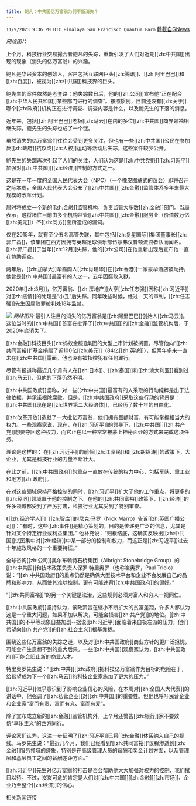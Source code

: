 ```yaml
---
title: 鲍凡：中共国亿万富翁为何不断消失？
---
```

`11/9/2023 9:36 PM UTC Himalaya San Francisco Quantum Farm` [轉載自GNews](https://gnews.org/articles/1951687)

*网络图片*

上个月，科技行业交易撮合者鲍凡的失踪，重新引发了人们对近期[[zh:中共国]]出现的现象（消失的亿万富翁）的兴趣。

鲍凡是华兴资本的创始人，客户包括互联网巨头[[zh:腾讯]]、[[zh:阿里巴巴]]和[[zh:百度]]，被视为[[zh:中共国]]科技界的巨头。

鲍先生的案件依然是老套路：他失踪数日后，他的[[zh:公司]]宣布他“正在配合[[zh:中华人民共和国]]某些部门进行的调查”。按照惯例，目前还没有[[zh:关于]]哪个[[zh:政府]]机构正在进行调查、调查内容是什么，以及鲍先生的下落的消息。

近年来，包括[[zh:阿里巴巴]]老板[[zh:马云]]在内的多位[[zh:中共国]]商界领袖相继失踪，鲍先生的失踪也成了一个谜。

虽然消失的亿万富翁们往往会受到更多关注，但也有一些[[zh:中共国]]公民在参加反[[zh:政府]]抗议或[[zh:人权]]运动等活动后失踪，这些案件较少公开。

鲍先生的失踪再次引起了人们的关注，人们认为这是[[zh:中共党魁]][[zh:习近平]]加强对[[zh:中共国]][[zh:经济]]控制的方式之一。

这是在一年一度的全国人民代表大会（NPC）（一个橡皮图章式的议会）即将召开之际本周，全国人民代表大会公布了[[zh:中共国]][[zh:金融]]监管体系多年来最大规模的改革计划。

届时将成立一个新的[[zh:金融]]监管机构，负责监管大多数[[zh:金融]]部门。当局表示，这将堵住目前由多个机构监管[[zh:中共国]][[zh:金融]]服务业（价值数万亿[[zh:美元]]）不[[zh:同方]]面所造成的漏洞。

仅在2015年，就有至少五名高管失联，其中包括[[zh:复星国际]]集团董事长[[zh:郭广昌]]，该集团在西方因拥有英超足球俱乐部伍尔弗汉普顿流浪者队而闻名。[[zh:郭广昌]]于当年[[zh:12月]]失踪，他的[[zh:公司]]在他重新出现后宣布他一直在协助调查。

两年后，[[zh:加拿大]]华裔商人[[zh:肖建华]]在[[zh:香港]]一家豪华酒店被劫持。他曾是[[zh:中共国]]最富有的人之一，去年因腐败入狱。

2020年[[zh:3月]]，亿万富翁、[[zh:房地产]]大亨[[zh:任志强]]因称[[zh:习近平]]对[[zh:疫情]]的处理是“小丑”后失踪。同年晚些时候，经过一天的审判，[[zh:任志强]]先生因腐败罪被判处18年监禁。

![](ipfs://Qmd1AKnKnGeJfhg9U1bzrVhrLrjMGTgoJzLwhHz7WGMEgG?.png)
*网络图片*
最引人注目的消失的亿万富翁是[[zh:阿里巴巴]]创始人[[zh:马云]]。这位当时的[[zh:中共国]]首富在批评了[[zh:中共国]]的[[zh:金融]]监管机构后，于2020年底消失了。

[[zh:金融]]科技巨头[[zh:蚂蚁金服]]集团的大型上市计划被搁置。尽管他向“[[zh:共同富裕]]”基金捐赠了近100亿[[zh:美元]]（84亿[[zh:英镑]]），但两年多来一直未在[[zh:中共国]]露面。他也没有被指控犯有任何罪行。

尽管有报道称最近几个月有人在[[zh:日本]]、[[zh:泰国]]和[[zh:澳大利亚]]看到过[[zh:马云]]，但他的下落仍然不明。

[[zh:中共国政府]]坚称，对一些[[zh:中共国]]最富有的人采取的行动纯粹是出于法律依据，并承诺根除腐败。但是，[[zh:中共国政府]]采取这些行动的背景是：[[zh:中共国]]现在是[[zh:世界第二大经济体]]，已经历了数十年的自由化。

[[zh:改革开放]]造就了一大批亿万富翁，他们拥有巨额财富，有可能掌握相当大的权力。一些观察家说，现在，在[[zh:习近平]]的领导下，[[zh:中共国]][[zh:共产党]]想要夺回这种权力，而它正在以一种常常被蒙上神秘面纱的方式来完成这项任务。

理论是这样的： 在[[zh:习近平]]的前任[[zh:江泽民]]和[[zh:胡锦涛]]的政策下，大企业，尤其是科技行业的力量不断壮大。

在此之前，[[zh:中共国政府]]的重点一直放在传统的权力中心，包括军队、重工业和地方[[zh:政府]]。

在对这些领域保持严格控制的同时，[[zh:习近平]]扩大了他的工作重点，将更多的[[zh:经济]]领域置于他的控制之下。在他的[[zh:共同富裕]]政策下，[[zh:经济]]的许多领域都受到了严厉打击，科技行业尤其受到了特别审查。

《[[zh:经济学人]]》[[zh:智库]]的尼克·马罗（Nick Marro）告诉[[zh:英国广播公司]]：“有时，这些[[zh:事件]]是精心策划的，目的是传递更广泛的信息，尤其是针对某个特定行业或利益集团。” 他补充说：“归根结底，这确实反映出[[zh:中共国]]试图集中对[[zh:经济]]中某一部分的控制和权力，而这正是[[zh:习近平]]过去十年施政风格的一个重要特征。”

全球咨询[[zh:公司]]奥尔布赖特石桥集团（Albright Stonebridge Group）的[[zh:中共国]]和技术政策负责人保罗·特里奥罗（也称崔奥罗，Paul Triolo）说：“[[zh:中共国政府]]的重点仍然是确保大型技术平台和企业不会发展自己的品牌和影响力，从而使其难以控制，更有可能违背[[zh:中共国政府]]的偏好。”

“[[zh:共同富裕]]”的另一个关键是法治，这些规则必须对富人和穷人一视同仁。

[[zh:中共国政府]]坚持认为，该政策旨在缩小不断扩大的贫富差距，许多人都认为这是一个重大问题，如果不加以解决，可能会损害[[zh:共产党]]的地位。[[zh:中共国]]的不平等现象日益加剧--据说[[zh:习近平]]面临着来自极左派的压力，他们希望向[[zh:共产党]]的[[zh:社会主义]]根基靠拢。

围绕这些亿万富翁的失踪之谜，以及对[[zh:中共国政府]]商业方针的更广泛担忧，可能会产生意想不到的重大后果。一些[[zh:中共国]]观察家认为，[[zh:中共国政府]]可能会阻止新的商业人才。

特里奥罗先生说：“[[zh:中共]][[zh:政府]]把科技亿万富翁作为目标的危险在于，给希望成为下一个[[zh:马云]]的科技企业家施加了更大的压力。”

[[zh:习近平]]似乎意识到了影响企业信心的风险，在本周对[[zh:全国人大代表]]的讲话中，他强调了[[zh:私营企业]]对[[zh:中共国]]的重要性。但他也呼吁民营企业和企业家“富而有责、富而有义、富而有爱”。

除了宣布成立新的[[zh:金融]]监管机构外，上个月还警告[[zh:银行]]家不要效仿“享乐主义”的西方同行。

评论家们认为，这进一步证明了[[zh:习近平]]已将[[zh:金融]]体系纳入自己的视线。马罗先生说：“最近几个月，我们已经看到’[[zh:共同富裕]]’议程渗透到[[zh:金融]]服务领域的迹象，特别是在高级管理人员的薪酬和奖金计划方面，以及管理层和基层员工之间的薪酬差距方面。”

[[zh:习近平]]先生对亿万富翁的打击是否会帮助他大大加强对权力的控制，我们拭目以待。不过，岌岌可危的肯定是人们对[[zh:中共国]][[zh:金融]][[zh:市场]]、企业乃至整个[[zh:经济]]的信心。

[相关新闻链接](https://www.bbc.com/news/business-64781986)
